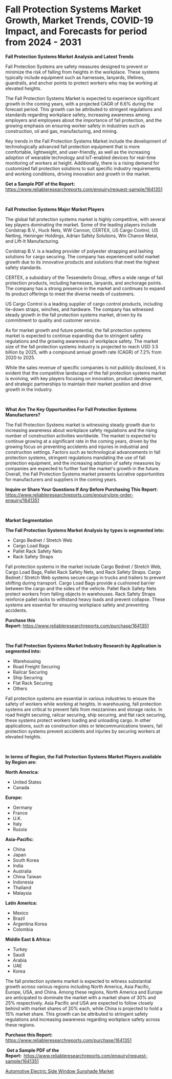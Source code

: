 <p><h1>Fall Protection Systems Market Growth, Market Trends, COVID-19 Impact, and Forecasts for period from 2024 - 2031</h1></p><p><strong>Fall Protection Systems Market Analysis and Latest Trends</strong></p>
<p><p>Fall Protection Systems are safety measures designed to prevent or minimize the risk of falling from heights in the workplace. These systems typically include equipment such as harnesses, lanyards, lifelines, guardrails, and anchor points to protect workers who may be working at elevated heights.</p><p>The Fall Protection Systems Market is expected to experience significant growth in the coming years, with a projected CAGR of 6.6% during the forecast period. This growth can be attributed to stringent regulations and standards regarding workplace safety, increasing awareness among employers and employees about the importance of fall protection, and the growing emphasis on ensuring worker safety in industries such as construction, oil and gas, manufacturing, and mining.</p><p>Key trends in the Fall Protection Systems Market include the development of technologically advanced fall protection equipment that is more comfortable, lightweight, and user-friendly, as well as the increasing adoption of wearable technology and IoT-enabled devices for real-time monitoring of workers at height. Additionally, there is a rising demand for customized fall protection solutions to suit specific industry requirements and working conditions, driving innovation and growth in the market.</p></p>
<p><strong>Get a Sample PDF of the Report:&nbsp;</strong> <a href="https://www.reliableresearchreports.com/enquiry/request-sample/1641351">https://www.reliableresearchreports.com/enquiry/request-sample/1641351</a></p>
<p>&nbsp;</p>
<p><strong>Fall Protection Systems Major Market Players</strong></p>
<p><p>The global fall protection systems market is highly competitive, with several key players dominating the market. Some of the leading players include Cordstrap B.V., Huck Nets, WW Cannon, CERTEX, US Cargo Control, US Netting, Heininger Holdings, Adrian Safety Solutions, Win Chance Metal, and Lift-It Manufacturing.</p><p>Cordstrap B.V. is a leading provider of polyester strapping and lashing solutions for cargo securing. The company has experienced solid market growth due to its innovative products and solutions that meet the highest safety standards.</p><p>CERTEX, a subsidiary of the Tessenderlo Group, offers a wide range of fall protection products, including harnesses, lanyards, and anchorage points. The company has a strong presence in the market and continues to expand its product offerings to meet the diverse needs of customers.</p><p>US Cargo Control is a leading supplier of cargo control products, including tie-down straps, winches, and hardware. The company has witnessed steady growth in the fall protection systems market, driven by its commitment to quality and customer service.</p><p>As for market growth and future potential, the fall protection systems market is expected to continue expanding due to stringent safety regulations and the growing awareness of workplace safety. The market size of the fall protection systems industry is projected to reach USD 3.5 billion by 2025, with a compound annual growth rate (CAGR) of 7.2% from 2020 to 2025.</p><p>While the sales revenue of specific companies is not publicly disclosed, it is evident that the competitive landscape of the fall protection systems market is evolving, with key players focusing on innovation, product development, and strategic partnerships to maintain their market position and drive growth in the industry.</p></p>
<p>&nbsp;</p>
<p><strong>What Are The Key Opportunities For Fall Protection Systems Manufacturers?</strong></p>
<p><p>The Fall Protection Systems market is witnessing steady growth due to increasing awareness about workplace safety regulations and the rising number of construction activities worldwide. The market is expected to continue growing at a significant rate in the coming years, driven by the growing focus on preventing accidents and injuries in industrial and construction settings. Factors such as technological advancements in fall protection systems, stringent regulations mandating the use of fall protection equipment, and the increasing adoption of safety measures by companies are expected to further fuel the market's growth in the future. Overall, the Fall Protection Systems market presents lucrative opportunities for manufacturers and suppliers in the coming years.</p></p>
<p><strong>Inquire or Share Your Questions If Any Before Purchasing This Report:</strong> <a href="https://www.reliableresearchreports.com/enquiry/pre-order-enquiry/1641351">https://www.reliableresearchreports.com/enquiry/pre-order-enquiry/1641351</a></p>
<p>&nbsp;</p>
<p><strong>Market Segmentation</strong></p>
<p><strong>The Fall Protection Systems Market Analysis by types is segmented into:</strong></p>
<p><ul><li>Cargo Bednet / Stretch Web</li><li>Cargo Load Bags</li><li>Pallet Rack Safety Nets</li><li>Rack Safety Straps</li></ul></p>
<p><p>Fall protection systems in the market include Cargo Bednet / Stretch Web, Cargo Load Bags, Pallet Rack Safety Nets, and Rack Safety Straps. Cargo Bednet / Stretch Web systems secure cargo in trucks and trailers to prevent shifting during transport. Cargo Load Bags provide a cushioned barrier between the cargo and the sides of the vehicle. Pallet Rack Safety Nets protect workers from falling objects in warehouses. Rack Safety Straps reinforce pallet racks to withstand heavy loads and prevent collapse. These systems are essential for ensuring workplace safety and preventing accidents.</p></p>
<p><strong>Purchase this Report:&nbsp;</strong><a href="https://www.reliableresearchreports.com/purchase/1641351">https://www.reliableresearchreports.com/purchase/1641351</a></p>
<p>&nbsp;</p>
<p><strong>The Fall Protection Systems Market Industry Research by Application is segmented into:</strong></p>
<p><ul><li>Warehousing</li><li>Road Freight Securing</li><li>Railcar Securing</li><li>Ship Securing</li><li>Flat Rack Securing</li><li>Others</li></ul></p>
<p><p>Fall protection systems are essential in various industries to ensure the safety of workers while working at heights. In warehousing, fall protection systems are critical to prevent falls from mezzanines and storage racks. In road freight securing, railcar securing, ship securing, and flat rack securing, these systems protect workers loading and unloading cargo. In other applications, such as construction sites or telecommunications towers, fall protection systems prevent accidents and injuries by securing workers at elevated heights.</p></p>
<p>&nbsp;</p>
<p><strong>In terms of Region, the Fall Protection Systems Market Players available by Region are:</strong></p>
<p>
    <p> <strong> North America: </strong>
        <ul>
            <li>United States</li>
            <li>Canada</li>
        </ul>
        </p> 
    <p> <strong> Europe: </strong>
        <ul>
            <li>Germany</li>
            <li>France</li>
            <li>U.K.</li>
            <li>Italy</li>
            <li>Russia</li>
        </ul>
        </p> 
    <p> <strong> Asia-Pacific: </strong>
        <ul>
            <li>China</li>
            <li>Japan</li>
            <li>South Korea</li>
            <li>India</li>
            <li>Australia</li>
            <li>China Taiwan</li>
            <li>Indonesia</li>
            <li>Thailand</li>
            <li>Malaysia</li>
        </ul>
        </p> 
    <p> <strong> Latin America: </strong>
        <ul>
            <li>Mexico</li>
            <li>Brazil</li>
            <li>Argentina Korea</li>
            <li>Colombia</li>
        </ul>
        </p> 
    <p> <strong> Middle East & Africa: </strong>
        <ul>
            <li>Turkey</li>
            <li>Saudi</li>
            <li>Arabia</li>
            <li>UAE</li>
            <li>Korea</li>
        </ul>
    </p>
    </p>
<p><p>The fall protection systems market is expected to witness substantial growth across various regions including North America, Asia Pacific, Europe, USA, and China. Among these regions, North America and Europe are anticipated to dominate the market with a market share of 30% and 25% respectively. Asia Pacific and USA are expected to follow closely behind with market shares of 20% each, while China is projected to hold a 15% market share. This growth can be attributed to stringent safety regulations and increasing awareness regarding workplace safety across these regions.</p></p>
<p><strong>Purchase this Report: </strong><a href="https://www.reliableresearchreports.com/purchase/1641351">https://www.reliableresearchreports.com/purchase/1641351</a></p>
<p>&nbsp;<strong>Get a Sample PDF of the Report:&nbsp;&nbsp;</strong><a href="https://www.reliableresearchreports.com/enquiry/request-sample/1641351">https://www.reliableresearchreports.com/enquiry/request-sample/1641351</a></p>
<p><strong></strong></p>
<p><p><a href="https://flame-sidecar-702.notion.site/Automotive-Electric-Side-Window-Sunshade-Market-Offer-Valuable-Insights-into-Market-Size-Market-Sha-6b77c7b4e5434e35b5f9530f8cd335e0">Automotive Electric Side Window Sunshade Market</a></p></p>